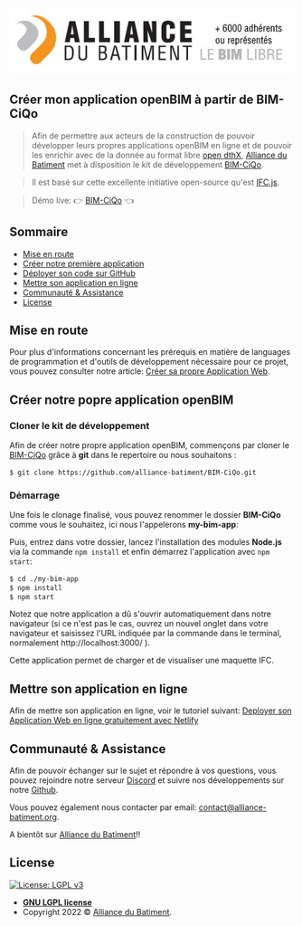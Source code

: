 ![BIM-CiQo](./AllianceBatiment.jpeg "BIM-CiQo")

## Créer mon application openBIM à partir de BIM-CiQo

> Afin de permettre aux acteurs de la construction de pouvoir développer leurs propres applications openBIM en ligne et de pouvoir les enrichir avec de la donnée au format libre <a href="https://alliance-batiment.org/open-dthx-langage-ouvert-et-libre-dacces-pour-decrire-les-composants/" target="_blank">open dthX</a>, <a href="https://alliance-batiment.org/" target="_blank">Alliance du Batiment</a> met à disposition le kit de développement <a href="https://github.com/alliance-batiment/bim-ciqo" target="_blank">BIM-CiQo</a>.

> Il est basé sur cette excellente initiative open-source qu'est <a href="https://ifcjs.github.io/info/" target="_blank">IFC.js</a>.

> Démo live: 👉 <a href="https://alliance-batiment.ciqo.eu/" target="_blank">BIM-CiQo</a> 👈

## Sommaire

- [Mise en route](#installations)
- [Créer notre première application](#create-my-own-app)
- [Déployer son code sur GitHub](#github)
- [Mettre son application en ligne](#online-webapp)
- [Communauté & Assistance](#assistance)
- [License](#license)

## <a name="installations"></a>Mise en route

Pour plus d'informations concernant les prérequis en matière de languages de programmation et d'outils de développement nécessaire pour ce projet, vous pouvez consulter notre article:
<a href="https://www.tridyme.com/fr/blog/dev-application-web/" target="_blank">Créer sa propre Application Web</a>.

## <a name="create-my-own-app"></a>Créer notre popre application openBIM

### Cloner le kit de développement

Afin de créer notre propre application openBIM, commençons par cloner le <a href="https://github.com/alliance-batiment/bim-ciqo" target="_blank">BIM-CiQo</a> grâce à **git** dans le repertoire ou nous souhaitons :

```shell
$ git clone https://github.com/alliance-batiment/BIM-CiQo.git
```

### Démarrage

Une fois le clonage finalisé, vous pouvez renommer le dossier **BIM-CiQo** comme vous le souhaitez, ici nous l'appelerons **my-bim-app**:

Puis, entrez dans votre dossier, lancez l'installation des modules **Node.js** via la commande `npm install` et enfin démarrez l'application avec `npm start`:

```shell
$ cd ./my-bim-app
$ npm install
$ npm start
```

Notez que notre application a dû s'ouvrir automatiquement dans notre navigateur (si ce n'est pas le cas, ouvrez un nouvel onglet dans votre navigateur et saisissez l'URL indiquée par la commande dans le terminal, normalement http://localhost:3000/ ).

Cette application permet de charger et de visualiser une maquette IFC.

## <a name="online-webapp"></a>Mettre son application en ligne

Afin de mettre son application en ligne, voir le tutoriel suivant:
<a href="https://www.tridyme.com/fr/blog/deploiement-avec-netlify">Deployer son Application Web en ligne gratuitement avec Netlify</a>

## <a name="assistance"></a>Communauté & Assistance

Afin de pouvoir échanger sur le sujet et répondre à vos questions, vous pouvez rejoindre notre serveur <a href="https://discord.gg/b9xy9zVpTB" target="_blank">Discord</a> et suivre nos développements sur notre <a href="https://github.com/alliance-batiment?tab=repositories" target="_blank">Github</a>.

Vous pouvez également nous contacter par email: <a href="contact@alliance-batiment.org" target="_blank">contact@alliance-batiment.org</a>.

A bientôt sur <a href="https://alliance-batiment.org/">Alliance du Batiment</a>!!

## License

[![License: LGPL v3](https://img.shields.io/badge/License-LGPL_v3-blue.svg)](https://www.gnu.org/licenses/lgpl-3.0)

- **[GNU LGPL license](https://www.gnu.org/licenses/lgpl-3.0.html)**
- Copyright 2022 © <a href="https://alliance-batiment.org/" target="_blank">Alliance du Batiment</a>.

